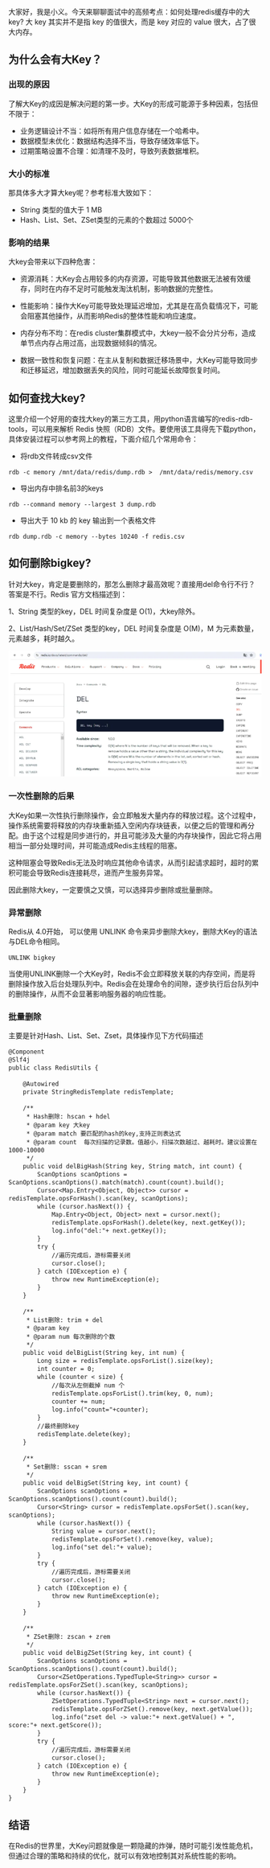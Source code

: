 大家好，我是小义。今天来聊聊面试中的高频考点：如何处理redis缓存中的大key? 大 key 其实并不是指 key 的值很大，而是 key 对应的 value 很大，占了很大内存。
## 为什么会有大Key？

### 出现的原因
了解大Key的成因是解决问题的第一步。大Key的形成可能源于多种因素，包括但不限于：

- 业务逻辑设计不当：如将所有用户信息存储在一个哈希中。
- 数据模型未优化：数据结构选择不当，导致存储效率低下。
- 过期策略设置不合理：如清理不及时，导致列表数据堆积。

###  大小的标准
那具体多大才算大key呢？参考标准大致如下：
- String 类型的值大于 1 MB
- Hash、List、Set、ZSet类型的元素的个数超过 5000个

### 影响的结果
大key会带来以下四种危害：
- 资源消耗：大Key会占用较多的内存资源，可能导致其他数据无法被有效缓存，同时在内存不足时可能触发淘汰机制，影响数据的完整性。

- 性能影响：操作大Key可能导致处理延迟增加，尤其是在高负载情况下，可能会阻塞其他操作，从而影响Redis的整体性能和响应速度。

- 内存分布不均：在redis cluster集群模式中，大key一般不会分片分布，造成单节点内存占用过高，出现数据倾斜的情况。

- 数据一致性和恢复问题：在主从复制和数据迁移场景中，大Key可能导致同步和迁移延迟，增加数据丢失的风险，同时可能延长故障恢复时间。

## 如何查找大key?

这里介绍一个好用的查找大key的第三方工具，用python语言编写的redis-rdb-tools，可以用来解析 Redis 快照（RDB）文件。要使用该工具得先下载python，具体安装过程可以参考网上的教程，下面介绍几个常用命令：

- 将rdb文件转成csv文件
```
rdb -c memory /mnt/data/redis/dump.rdb >  /mnt/data/redis/memory.csv   
```
- 导出内存中排名前3的keys
```
rdb --command memory --largest 3 dump.rdb
```
- 导出大于 10 kb 的  key  输出到一个表格文件
```
rdb dump.rdb -c memory --bytes 10240 -f redis.csv
```
## 如何删除bigkey?

针对大key，肯定是要删除的，那怎么删除才最高效呢？直接用del命令行不行？答案是不行。Redis 官方文档描述到：

1、String 类型的key，DEL 时间复杂度是 O(1)，大key除外。

2、List/Hash/Set/ZSet 类型的key，DEL 时间复杂度是 O(M)，M 为元素数量，元素越多，耗时越久。

![img.png](../../img/redis/02/DEL.png)

### 一次性删除的后果

大Key如果一次性执行删除操作，会立即触发大量内存的释放过程。这个过程中，操作系统需要将释放的内存块重新插入空闲内存块链表，以便之后的管理和再分配。由于这个过程是同步进行的，并且可能涉及大量的内存块操作，因此它将占用相当一部分处理时间，并可能造成Redis主线程的阻塞。

这种阻塞会导致Redis无法及时响应其他命令请求，从而引起请求超时，超时的累积可能会导致Redis连接耗尽，进而产生服务异常。

因此删除大key，一定要慎之又慎，可以选择异步删除或批量删除。
### 异常删除
Redis从 4.0开始， 可以使用 UNLINK 命令来异步删除大key，删除大Key的语法与DEL命令相同。
```
UNLINK bigkey
```
当使用UNLINK删除一个大Key时，Redis不会立即释放关联的内存空间，而是将删除操作放入后台处理队列中。Redis会在处理命令的间隙，逐步执行后台队列中的删除操作，从而不会显著影响服务器的响应性能。

### 批量删除
主要是针对Hash、List、Set、Zset，具体操作见下方代码描述
```
@Component
@Slf4j
public class RedisUtils {

    @Autowired
    private StringRedisTemplate redisTemplate;

    /**
     * Hash删除: hscan + hdel
     * @param key 大key
     * @param match 要匹配的hash的key,支持正则表达式
     * @param count  每次扫描的记录数。值越小，扫描次数越过、越耗时。建议设置在1000-10000
     */
    public void delBigHash(String key, String match, int count) {
        ScanOptions scanOptions = ScanOptions.scanOptions().match(match).count(count).build();
        Cursor<Map.Entry<Object, Object>> cursor = redisTemplate.opsForHash().scan(key, scanOptions);
        while (cursor.hasNext()) {
            Map.Entry<Object, Object> next = cursor.next();
            redisTemplate.opsForHash().delete(key, next.getKey());
            log.info("del:"+ next.getKey());
        }
        try {
            //遍历完成后，游标需要关闭
            cursor.close();
        } catch (IOException e) {
            throw new RuntimeException(e);
        }
    }

    /**
     * List删除: trim + del
     * @param key
     * @param num 每次删除的个数
     */
    public void delBigList(String key, int num) {
        Long size = redisTemplate.opsForList().size(key);
        int counter = 0;
        while (counter < size) {
            //每次从左侧截掉 num 个
            redisTemplate.opsForList().trim(key, 0, num);
            counter += num;
            log.info("count="+counter);
        }
        //最终删除key
        redisTemplate.delete(key);
    }

    /**
     * Set删除: sscan + srem
     */
    public void delBigSet(String key, int count) {
        ScanOptions scanOptions = ScanOptions.scanOptions().count(count).build();
        Cursor<String> cursor = redisTemplate.opsForSet().scan(key, scanOptions);
        while (cursor.hasNext()) {
            String value = cursor.next();
            redisTemplate.opsForSet().remove(key, value);
            log.info("set del:"+ value);
        }
        try {
            //遍历完成后，游标需要关闭
            cursor.close();
        } catch (IOException e) {
            throw new RuntimeException(e);
        }
    }

    /**
     * ZSet删除: zscan + zrem
     */
    public void delBigZSet(String key, int count) {
        ScanOptions scanOptions = ScanOptions.scanOptions().count(count).build();
        Cursor<ZSetOperations.TypedTuple<String>> cursor = redisTemplate.opsForZSet().scan(key, scanOptions);
        while (cursor.hasNext()) {
            ZSetOperations.TypedTuple<String> next = cursor.next();
            redisTemplate.opsForZSet().remove(key, next.getValue());
            log.info("zset del -> value:"+ next.getValue() + ", score:"+ next.getScore());
        }
        try {
            //遍历完成后，游标需要关闭
            cursor.close();
        } catch (IOException e) {
            throw new RuntimeException(e);
        }
    }
}
```

## 结语
在Redis的世界里，大Key问题就像是一颗隐藏的炸弹，随时可能引发性能危机，但通过合理的策略和持续的优化，就可以有效地控制其对系统性能的影响。